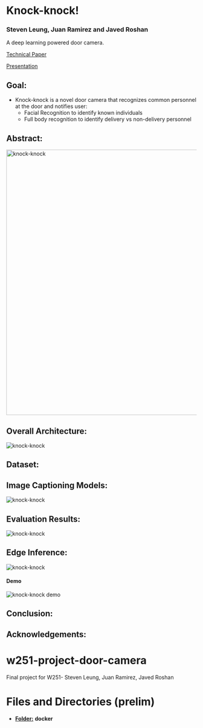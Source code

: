 # Knock-knock!
### Steven Leung, Juan Ramirez and Javed Roshan
 
A deep learning powered door camera.

[Technical Paper]()        
    
[Presentation]()



## Goal:
* Knock-knock is a novel door camera that recognizes common personnel at the door and notifies user:
   - Facial Recognition to identify known individuals
   - Full body recognition to identify delivery vs non-delivery personnel



## Abstract:
<img src="https://github.com/stevendleung/w251-project-door-camera/blob/main/images/knock-knock.png" alt="knock-knock" width="700" class="center"/>

## Overall Architecture:
![knock-knock](https://github.com/stevendleung/w251-project-door-camera/blob/main/images/data_pipeline.png)


## Dataset:


## Image Captioning Models:
![knock-knock](https://github.com/stevendleung/w251-project-door-camera/blob/main/images/segmentation.png)

## Evaluation Results:
![knock-knock](https://github.com/stevendleung/w251-project-door-camera/blob/main/images/performance.png)

## Edge Inference:
![knock-knock](https://github.com/stevendleung/w251-project-door-camera/blob/main/images/edge_inference.png)

#### Demo
![knock-knock demo](https://github.com/stevendleung/w251-project-door-camera/blob/main/demo/knock_knock_demo.gif)

## Conclusion:


## Acknowledgements:




# w251-project-door-camera
Final project for W251- Steven Leung, Juan Ramirez, Javed Roshan

# Files and Directories (prelim)

- <ins>**Folder:**</ins> **docker**
